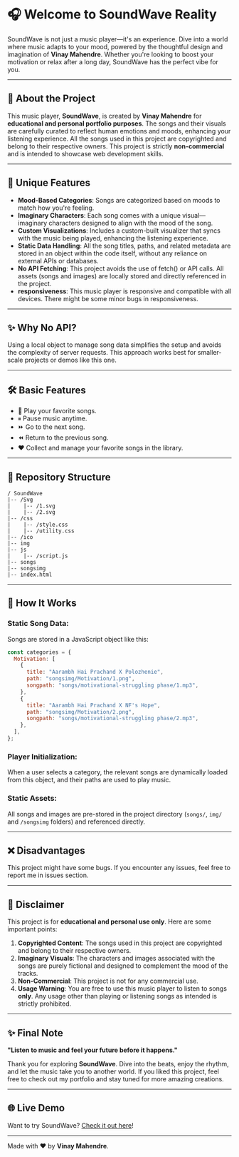 # 🎧 Welcome to SoundWave Reality

SoundWave is not just a music player—it's an experience. Dive into a world where music adapts to your mood, powered by the thoughtful design and imagination of **Vinay Mahendre**. Whether you're looking to boost your motivation or relax after a long day, SoundWave has the perfect vibe for you.

---

## 🌟 About the Project
This music player, **SoundWave**, is created by **Vinay Mahendre** for **educational and personal portfolio purposes**. The songs and their visuals are carefully curated to reflect human emotions and moods, enhancing your listening experience. All the songs used in this project are copyrighted and belong to their respective owners. This project is strictly **non-commercial** and is intended to showcase web development skills.

---

## 🎨 Unique Features
- **Mood-Based Categories**: Songs are categorized based on moods to match how you're feeling.
- **Imaginary Characters**: Each song comes with a unique visual—imaginary characters designed to align with the mood of the song.
- **Custom Visualizations**: Includes a custom-built visualizer that syncs with the music being played, enhancing the listening experience.
- **Static Data Handling**: All the song titles, paths, and related metadata are stored in an object within the code itself, without any reliance on external APIs or databases.
- **No API Fetching**: This project avoids the use of fetch() or API calls. All assets (songs and images) are locally stored and directly referenced in the project.
- **responsiveness**: This music player is responsive and compatible with all devices. There might be some minor bugs in responsiveness.

---

## ✨ Why No API?
Using a local object to manage song data simplifies the setup and avoids the complexity of server requests. This approach works best for smaller-scale projects or demos like this one.

---

## 🛠️ Basic Features
- 🎵 Play your favorite songs.
- ⏸ Pause music anytime.
- ⏩ Go to the next song.
- ⏪ Return to the previous song.
- ❤️ Collect and manage your favorite songs in the library.

---

## 📂 Repository Structure
```
/ SoundWave
|-- /Svg
|    |-- /1.svg
|    |-- /2.svg
|-- /css
|    |-- /style.css
|    |-- /utility.css
|-- /ico
|-- img
|-- js
|    |-- /script.js
|-- songs
|-- songsimg
|-- index.html
```

---

## 📂 How It Works

### Static Song Data:
Songs are stored in a JavaScript object like this:

```javascript
const categories = {
  Motivation: [
    {
      title: "Aarambh Hai Prachand X Polozhenie",
      path: "songsimg/Motivation/1.png",
      songpath: "songs/motivational-struggling phase/1.mp3",
    },
    {
      title: "Aarambh Hai Prachand X NF's Hope",
      path: "songsimg/Motivation/2.png",
      songpath: "songs/motivational-struggling phase/2.mp3",
    },
  ],
};
```

### Player Initialization:
When a user selects a category, the relevant songs are dynamically loaded from this object, and their paths are used to play music.

### Static Assets:
All songs and images are pre-stored in the project directory (`songs/`, `img/` and `/songsimg` folders) and referenced directly.


---

## ❌ Disadvantages

This project might have some bugs. If you encounter any issues, feel free to report me in issues section.

---

## 📄 Disclaimer
This project is for **educational and personal use only**. Here are some important points:

1. **Copyrighted Content**: The songs used in this project are copyrighted and belong to their respective owners.
2. **Imaginary Visuals**: The characters and images associated with the songs are purely fictional and designed to complement the mood of the tracks.
3. **Non-Commercial**: This project is not for any commercial use.
4. **Usage Warning**: You are free to use this music player to listen to songs **only**. Any usage other than playing or listening songs as intended is strictly prohibited.

---

## ✨ Final Note
**"Listen to music and feel your future before it happens."**

Thank you for exploring **SoundWave**. Dive into the beats, enjoy the rhythm, and let the music take you to another world. If you liked this project, feel free to check out my portfolio and stay tuned for more amazing creations.

---

## 🌐 Live Demo
Want to try SoundWave? [Check it out here](https://vinaymahendre.github.io/SoundWave/)!

---

Made with ❤️ by **Vinay Mahendre**.

